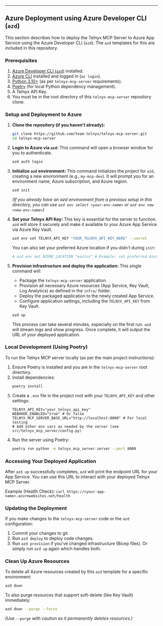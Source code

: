 ---

## Azure Deployment using Azure Developer CLI (`azd`)

This section describes how to deploy the Telnyx MCP Server to Azure App Service using the Azure Developer CLI (`azd`). The `azd` templates for this are included in this repository.

### Prerequisites

1.  [Azure Developer CLI (`azd`)](https://aka.ms/install-azd) installed.
2.  [Azure CLI](https://docs.microsoft.com/cli/azure/install-azure-cli) installed and logged in (`az login`).
3.  [Python 3.10+](https://www.python.org/downloads/) (as per `telnyx-mcp-server` requirements).
4.  [Poetry](https://python-poetry.org/docs/#installation) (for local Python dependency management).
5.  A Telnyx API Key.
6.  You must be in the root directory of this `telnyx-mcp-server` repository clone.

### Setup and Deployment to Azure

1.  **Clone the repository (if you haven't already):**
    ```bash
    git clone https://github.com/team-telnyx/telnyx-mcp-server.git
    cd telnyx-mcp-server
    ```

2.  **Login to Azure via `azd`:**
    This command will open a browser window for you to authenticate.
    ```bash
    azd auth login
    ```

3.  **Initialize `azd` environment:**
    This command initializes the project for `azd`, creating a new environment (e.g., `my-mcp-dev`). It will prompt you for an environment name, Azure subscription, and Azure region.
    ```bash
    azd init
    ```
    *(If you already have an azd environment from a previous setup in this directory, you can use `azd env select <your-env-name>` or `azd env new <new-env-name>`)*

4.  **Set your Telnyx API Key:**
    This key is essential for the server to function. `azd` will store it securely and make it available to your Azure App Service via Azure Key Vault.
    ```bash
    azd env set TELNYX_API_KEY "YOUR_TELNYX_API_KEY_HERE" --secret
    ```
    You can also set your preferred Azure location if you didn't during `init`:
    ```bash
    # azd env set AZURE_LOCATION "eastus" # Example: set preferred Azure region
    ```

5.  **Provision infrastructure and deploy the application:**
    This single command will:
    *   Package the `telnyx-mcp-server` application.
    *   Provision all necessary Azure resources (App Service, Key Vault, Log Analytics) as defined in the `infra/` folder.
    *   Deploy the packaged application to the newly created App Service.
    *   Configure application settings, including the `TELNYX_API_KEY` from Key Vault.
    ```bash
    azd up
    ```
    This process can take several minutes, especially on the first run. `azd` will stream logs and show progress. Once complete, it will output the URL of your deployed application.

### Local Development (Using Poetry)

To run the Telnyx MCP server locally (as per the main project instructions):

1.  Ensure Poetry is installed and you are in the `telnyx-mcp-server` root directory.
2.  Install dependencies:
    ```bash
    poetry install
    ```
3.  Create a `.env` file in the project root with your `TELNYX_API_KEY` and other settings:
    ```env
    TELNYX_API_KEY="your_telnyx_api_key"
    WEBHOOK_ENABLED="true" # Or false
    TELNYX_MCP_SERVER_BASE_URL="http://localhost:8000" # For local testing
    # Add other env vars as needed by the server (see src/telnyx_mcp_server/config.py)
    ```
4.  Run the server using Poetry:
    ```bash
    poetry run python -m telnyx_mcp_server.server --port 8000
    ```

### Accessing Your Deployed Application

After `azd up` successfully completes, `azd` will print the endpoint URL for your App Service. You can use this URL to interact with your deployed Telnyx MCP Server.

Example (Health Check):
`curl https://<your-app-name>.azurewebsites.net/health`

### Updating the Deployment

If you make changes to the `telnyx-mcp-server` code or the `azd` configuration:
1. Commit your changes to git.
2. Run `azd deploy` to deploy code changes.
3. Run `azd provision` if you've changed infrastructure (Bicep files). Or simply run `azd up` again which handles both.

### Clean Up Azure Resources

To delete all Azure resources created by this `azd` template for a specific environment:
```bash
azd down
```
To also purge resources that support soft-delete (like Key Vault) immediately:
```bash
azd down --purge --force
```
*(Use `--purge` with caution as it permanently deletes resources.)*